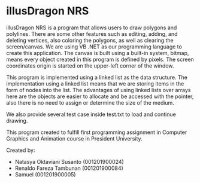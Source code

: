 # illusDragon NRS

illusDragon NRS is a program that allows users to draw polygons and polylines. There are some
other features such as editing, adding, and deleting vertices, also coloring the polygons, as well
as clearing the screen/canvas. We are using VB .NET as our programming language to create
this application. The canvas is built using a built-in system, bitmap, means every
object created in this program is defined by pixels. The screen coordinates origin is started on
the upper-left corner of the window.

This program is implemented using a linked list as the data structure. The
implementation using a linked list means that we are storing items in the form of nodes into the
list. The advantages of using linked lists over arrays here are the objects are easier to allocate
and be accessed with the pointer, also there is no need to assign or determine the size of the
medium.

We also provide several test case inside test.txt to load and continue drawing.

This program created to fulfill first programming assignment in Computer Graphics and Animation course in President University.

Created by:
* Natasya Oktaviani Susanto (001201900024)
* Renaldo Fareza Tambunan (001201900084)
* Samuel (001201900005)
